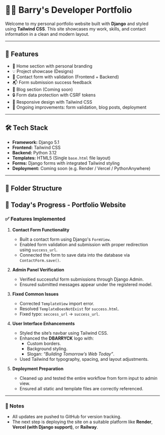# 🧑‍💻 Barry's Developer Portfolio

Welcome to my personal portfolio website built with **Django** and styled using **Tailwind CSS**. This site showcases my work, skills, and contact information in a clean and modern layout.

---

## 🚀 Features

- 📄 Home section with personal branding
- 💡 Project showcase (Designs)
- 📨 Contact form with validation (Frontend + Backend)
- 📬 Form submission success feedback
- 📝 Blog section (Coming soon)
- 🔒 Form data protection with CSRF tokens
- 📱 Responsive design with Tailwind CSS
- 🧪 Ongoing improvements: form validation, blog posts, deployment

---

## 🛠️ Tech Stack

- **Framework:** Django 5.1
- **Frontend:** Tailwind CSS
- **Backend:** Python 3.12
- **Templates:** HTML5 (Single `base.html` file layout)
- **Forms:** Django forms with integrated Tailwind styling
- **Deployment:** Coming soon (e.g. Render / Vercel / PythonAnywhere)

---

## 📂 Folder Structure

## 📆 Today's Progress - Portfolio Website

### ✅ Features Implemented

1. **Contact Form Functionality**
   - Built a contact form using Django's `FormView`.
   - Enabled form validation and submission with proper redirection using `success_url`.
   - Connected the form to save data into the database via `ContactForm.save()`.

2. **Admin Panel Verification**
   - Verified successful form submissions through Django Admin.
   - Ensured submitted messages appear under the registered model.

3. **Fixed Common Issues**
   - Corrected `TemplateView` import error.
   - Resolved `TemplateDoesNotExist` for `success.html`.
   - Fixed typo: `seccess_url` → `success_url`.

4. **User Interface Enhancements**
   - Styled the site’s navbar using Tailwind CSS.
   - Enhanced the **DBARRYCK** logo with:
     - Custom borders.
     - Background styling.
     - Slogan: _“Building Tomorrow’s Web Today”_.
   - Used Tailwind for typography, spacing, and layout adjustments.

5. **Deployment Preparation**
   - Cleaned up and tested the entire workflow from form input to admin view.
   - Ensured all static and template files are correctly referenced.

---

### 🧠 Notes
- All updates are pushed to GitHub for version tracking.
- The next step is deploying the site on a suitable platform like **Render**, **Vercel (with Django support)**, or **Railway**.


